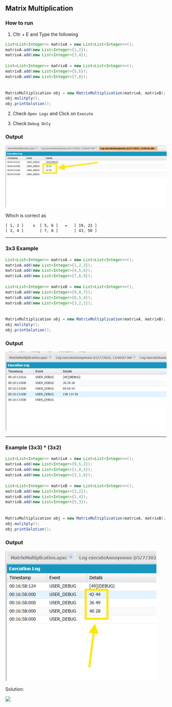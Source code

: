 ## Matrix Multiplication


### How to run

1. Cltr + E and Type the following

```java
List<List<Integer>> matrixA = new List<List<Integer>>();
matrixA.add(new List<Integer>{1,2});
matrixA.add(new List<Integer>{3,4});

List<List<Integer>> matrixB = new List<List<Integer>>();
matrixB.add(new List<Integer>{5,6});
matrixB.add(new List<Integer>{7,8});


MatrixMultiplication obj = new MatrixMultiplication(matrixA, matrixB);
obj.mulitply();
obj.printSolution();
```

2. Check `Open Logs` and Click on `Execute`

3. Check `Debug Only`

### Output

![](output.png)


Which is correct as
```
[ 1, 2 ]    x  [ 5, 6 ]   =   [ 19, 22 ]
[ 3, 4 ]       [ 7, 8 ]       [ 43, 50 ]
```

---

### 3x3 Example

```java
List<List<Integer>> matrixA = new List<List<Integer>>();
matrixA.add(new List<Integer>{1,2,3});
matrixA.add(new List<Integer>{4,5,6});
matrixA.add(new List<Integer>{7,8,9});

List<List<Integer>> matrixB = new List<List<Integer>>();
matrixB.add(new List<Integer>{9,8,7});
matrixB.add(new List<Integer>{6,5,4});
matrixB.add(new List<Integer>{3,2,1});


MatrixMultiplication obj = new MatrixMultiplication(matrixA, matrixB);
obj.mulitply();
obj.printSolution();
```

### Output
![](output2.png)

---

### Example (3x3) * (3x2)

```java
List<List<Integer>> matrixA = new List<List<Integer>>();
matrixA.add(new List<Integer>{9,5,2});
matrixA.add(new List<Integer>{1,8,5});
matrixA.add(new List<Integer>{3,1,6});

List<List<Integer>> matrixB = new List<List<Integer>>();
matrixB.add(new List<Integer>{3,2});
matrixB.add(new List<Integer>{1,4});
matrixB.add(new List<Integer>{5,3});


MatrixMultiplication obj = new MatrixMultiplication(matrixA, matrixB);
obj.mulitply();
obj.printSolution();
```

### Output
![](output3.png)


Solution:

![](https://cdn.teachoo.com/da179547-a3a4-45f8-892c-6cd3448cb029/52.jpg)